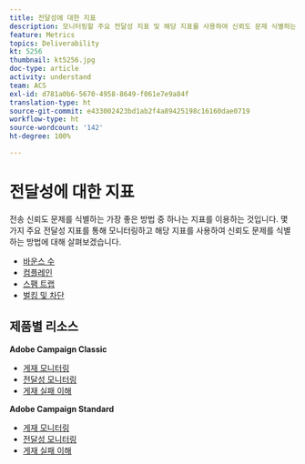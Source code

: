 ```yaml
---
title: 전달성에 대한 지표
description: 모니터링할 주요 전달성 지표 및 해당 지표를 사용하여 신뢰도 문제 식별하는 방법에 대해 알아봅니다.
feature: Metrics
topics: Deliverability
kt: 5256
thumbnail: kt5256.jpg
doc-type: article
activity: understand
team: ACS
exl-id: d781a0b6-5670-4958-8649-f061e7e9a84f
translation-type: ht
source-git-commit: e433002423bd1ab2f4a89425198c16160dae0719
workflow-type: ht
source-wordcount: '142'
ht-degree: 100%

---
```


# 전달성에 대한 지표

전송 신뢰도 문제를 식별하는 가장 좋은 방법 중 하나는 지표를 이용하는 것입니다. 몇 가지 주요 전달성 지표를 통해 모니터링하고 해당 지표를 사용하여 신뢰도 문제를 식별하는 방법에 대해 살펴보겠습니다.

* [바운스 수](/help/metrics/bounces.md)
* [컴플레인](/help/metrics/complaints.md)
* [스팸 트랩](/help/metrics/spam-traps.md)
* [벌킹 및 차단](/help/metrics/bulking-and-blocking.md)

## 제품별 리소스

**Adobe Campaign Classic**

* [게재 모니터링](https://experienceleague.adobe.com/docs/campaign-classic/using/sending-messages/monitoring-deliveries/about-delivery-monitoring.html?lang=ko)
* [전달성 모니터링](https://experienceleague.adobe.com/docs/campaign-classic/using/sending-messages/deliverability-management/monitoring-deliverability.html?lang=ko)
* [게재 실패 이해](https://experienceleague.adobe.com/docs/campaign-classic/using/sending-messages/monitoring-deliveries/understanding-delivery-failures.html?lang=ko)

**Adobe Campaign Standard**

* [게재 모니터링](https://experienceleague.adobe.com/docs/campaign-standard/using/testing-and-sending/monitoring-messages/monitoring-a-delivery.html?lang=ko)
* [전달성 모니터링](https://experienceleague.adobe.com/docs/campaign-standard/using/testing-and-sending/managing-deliverability/monitor-deliverability.html?lang=ko#testing-and-sending)
* [게재 실패 이해](https://experienceleague.adobe.com/docs/campaign-standard/using/testing-and-sending/monitoring-messages/understanding-delivery-failures.html?lang=ko)
